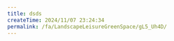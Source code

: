 ```yaml
---
title: dsds
createTime: 2024/11/07 23:24:34
permalink: /fa/LandscapeLeisureGreenSpace/gL5_Uh4D/
---
```

